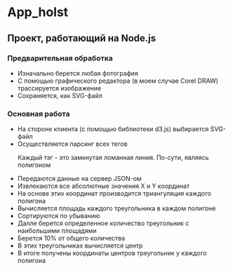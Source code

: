 # App_holst
<h2>Проект, работающий на Node.js</h2>
<h3>Предварительная обработка</h3>
<ul>
  <li>Изначально берется любая фотография</li>
  <li>С помощью графического редактора (в моем случае Corel DRAW) трассируется изображение</li>
  <li>Сохраняется, как SVG-файл</li>
</ul>
<h3>Основная работа</h3>
<ul>
  <li>На стороне клиента (с помощью библиотеки d3.js) выбирается SVG-файл</li>
  <li>Осуществляется парсинг всех тегов <path></li>
  <p>Каждый тэг <path> - это замкнутая ломанная линия. По-сути, являясь полигоном</p>
  <li>Передаются данные на сервер JSON-ом</li>
  <li>Извлекаются все абсолютные значения X и Y координат</li>
  <li>На основе этих координат производится триангуляция каждого полигона</li>
  <li>Вычисляется площадь каждого треугольника в каждом полигоне</li>
  <li>Сортируются по убыванию</li>
  <li>Далле берется определенное количество треугольник с наибольшими площадями</li>
  <li>Берется 10% от общего количества</li>
  <li>В этих треугольниках вычисляется центр</li>
  <li>В итоге получены координаты центров треугольник у каждого полигона</li>
</ul>
